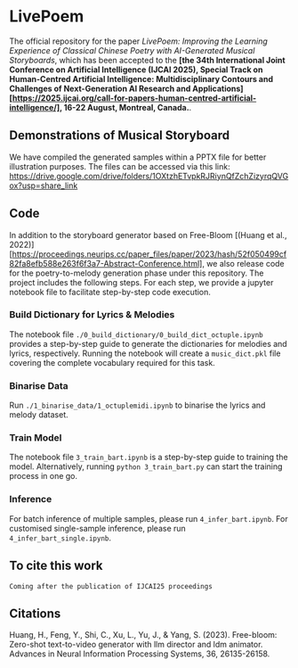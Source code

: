 # LivePoem
The official repository for the paper *LivePoem: Improving the Learning Experience of Classical Chinese Poetry with AI-Generated Musical Storyboards*, which has been accepted to the **[the 34th International Joint Conference on Artificial Intelligence (IJCAI 2025), Special Track on Human-Centred Artificial Intelligence: Multidisciplinary Contours and Challenges of Next-Generation AI Research and Applications][https://2025.ijcai.org/call-for-papers-human-centred-artificial-intelligence/], 16-22 August, Montreal, Canada.**.  

## Demonstrations of Musical Storyboard
We have compiled the generated samples within a PPTX file for better illustration purposes. The files can be accessed via this link: https://drive.google.com/drive/folders/1OXtzhETvpkRJRiynQfZchZizyrqQVGox?usp=share_link  

## Code
In addition to the storyboard generator based on Free-Bloom [(Huang et al., 2022)][https://proceedings.neurips.cc/paper_files/paper/2023/hash/52f050499cf82fa8efb588e263f6f3a7-Abstract-Conference.html], we also release code for the poetry-to-melody generation phase under this repository. The project includes the following steps. For each step, we provide a jupyter notebook file to facilitate step-by-step code execution. 

### Build Dictionary for Lyrics & Melodies
The notebook file `./0_build_dictionary/0_build_dict_octuple.ipynb` provides a step-by-step guide to generate the dictionaries for melodies and lyrics, respectively. Running the notebook will create a `music_dict.pkl` file covering the complete vocabulary required for this task.

### Binarise Data
Run `./1_binarise_data/1_octuplemidi.ipynb` to binarise the lyrics and melody dataset.

### Train Model
The notebook file `3_train_bart.ipynb` is a step-by-step guide to training the model. Alternatively, running `python 3_train_bart.py` can start the training process in one go.

### Inference
For batch inference of multiple samples, please run `4_infer_bart.ipynb`.
For customised single-sample inference, please run `4_infer_bart_single.ipynb`.

## To cite this work
```
Coming after the publication of IJCAI25 proceedings
```

## Citations
Huang, H., Feng, Y., Shi, C., Xu, L., Yu, J., & Yang, S. (2023). Free-bloom: Zero-shot text-to-video generator with llm director and ldm animator. Advances in Neural Information Processing Systems, 36, 26135-26158.
